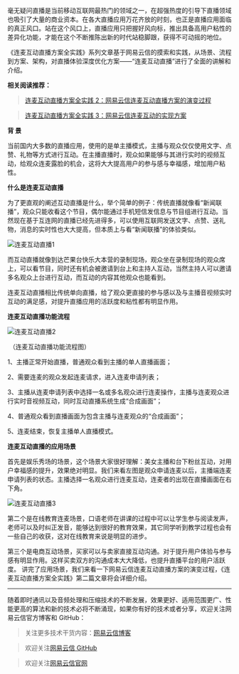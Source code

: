 毫无疑问直播是当前移动互联网最热门的领域之一，在超强热度的引导下直播领域也吸引了大量的商业资本。在各大直播应用万花齐放的时刻，也正是直播应用面临的真正风口。站在这个风口上，直播应用只把握好风向标，推出具备高用户粘性的差异化功能，才能在这个不断推陈出新的时代站稳脚跟，获得不可动摇的地位。

《连麦互动直播方案全实践》系列文章基于网易云信的摸索和实践，从场景、流程到方案、架构，对直播体验深度优化方案——“连麦互动直播”进行了全面的讲解和介绍。

**相关阅读推荐：**

> [连麦互动直播方案全实践 2：网易云信连麦互动直播方案的演变过程][4]

> [连麦互动直播方案全实践 3：网易云信连麦互动的实现方案][5]


**背 景**

当前国内大多数的直播应用，使用的是单主播模式，主播与观众仅仅使用文字、点赞、礼物等方式进行互动。在主播直播时，观众如果能够与其进行实时的视频互动，给观众连麦露脸的机会，这将大大提高用户的参与感与幸福感，增加用户粘性。

**什么是连麦互动直播**

为了更直观的阐述互动直播是什么，举个简单的例子：传统直播就像看“新闻联播”，观众只能收看这个节目，偶尔能通过手机短信发信息与节目组进行互动。当然现在基于互连网的直播已经先进得多，可以使用互联网发送文字、点赞、送礼物，消息的实时性也大大提高，但本质上与看“新闻联播”的体验类似。

![连麦互动直播1][1]

而互动直播就像到达芒果台快乐大本营的录制现场，观众坐在录制现场的观众席上，可以看节目，同时还有机会被邀请到台上和主持人互动，当然主持人可以邀请多名观众上台进行互动，而互动的内容其他观众也能看到。 

连麦互动直播相比传统单向直播，给了观众更直接的参与感以及与主播音视频实时互动的满足感，对提升直播应用的活跃度和粘性都有明显作用。

**连麦互动直播功能流程**

![连麦互动直播2][2]

 （连麦互动直播功能流程图）
 
1、主播正常开始直播，普通观众看到主播的单人直播画面；

2、需要连麦的观众发起连麦请求，进入连麦申请列表；

3、主播从连麦申请列表中选择一名或多名观众进行连麦操作，主播与连麦观众进行实时音视频互动，同时互动直播系统生成“合成画面”；

4、普通观众看到直播画面为包含主播与连麦观众的“合成画面”；

5、连麦结束，恢复主播单人直播模式。

**连麦互动直播的应用场景**

首先是娱乐秀场的场景，这个场景大家很好理解：美女主播和台下粉丝互动，对用户幸福感的提升，效果绝对明显。我们来看左图是观众申请连麦以后，主播端连麦申请列表的状态。主播选择一名观众进行连麦互动，连麦者的出现在直播画面在右下角。

![连麦互动直播3][3]

第二个是在线教育连麦场景，口语老师在讲课的过程中可以让学生参与阅读发声，老师可以及时纠正发音，能够达到很好的教育效果，其它同学听到教学过程也会有一些自己的收获，这对在线教育来说是明显的进步。

第三个是电商互动场景，买家可以与卖家直接互动沟通。对于提升用户体验与参与感有明显作用。这样买卖双方的沟通成本大大降低，也提升直播平台的用户活跃度。
讲完了应用场景，我们来看一下网易云信连麦互动直播方案的演变过程，《连麦互动直播方案全实践》第二篇文章将会详细介绍。

[1]:https://i.loli.net/2018/07/06/5b3f1774ceb65.png
[2]:https://i.loli.net/2018/07/06/5b3f1775034f9.png
[3]:https://i.loli.net/2018/07/06/5b3f17750573e.png
[4]:https://yunxin.163.com/blog/?p=1246
[5]:https://yunxin.163.com/blog/?p=1253

----------
随着即时通讯以及音频处理和压缩技术的不断发展，效果更好、适用范围更广、性能更高的算法和新的技术必将不断涌现，如果你有好的技术或者分享，欢迎关注网易云信官方博客和 GitHub：

> 关注更多技术干货内容：[网易云信博客][7]

> 欢迎关注[网易云信 GitHub][8]

> 欢迎关注[网易云信官网][9]

 [7]: https://yunxin.163.com/dev-blog
  [8]: https://github.com/netease-im
  [9]: https://yunxin.163.com/
